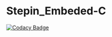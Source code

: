 # Stepin_Embeded-C

[![Codacy Badge](https://api.codacy.com/project/badge/Grade/f01e770e86064011b2d87df83636da69)](https://app.codacy.com/gh/pavanparuchuri10/Stepin_Enbeded-C?utm_source=github.com&utm_medium=referral&utm_content=pavanparuchuri10/Stepin_Enbeded-C&utm_campaign=Badge_Grade_Settings)
